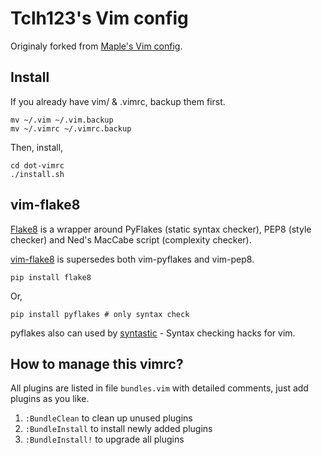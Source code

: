 Tclh123's Vim config
==================

Originaly forked from [Maple's Vim config](https://github.com/humiaozuzu/dot-vimrc).

## Install

If you already have vim/ & .vimrc, backup them first.

```
mv ~/.vim ~/.vim.backup
mv ~/.vimrc ~/.vimrc.backup
```

Then, install,

```
cd dot-vimrc
./install.sh
```

## vim-flake8

[Flake8](https://pypi.python.org/pypi/flake8/) is a wrapper around PyFlakes (static syntax checker), PEP8 (style checker) and Ned's MacCabe script (complexity checker).

[vim-flake8](https://github.com/nvie/vim-flake8) is supersedes both vim-pyflakes and vim-pep8.

```
pip install flake8
```

Or,

```
pip install pyflakes # only syntax check
```

pyflakes also can used by [syntastic](https://github.com/scrooloose/syntastic) - Syntax checking hacks for vim.

## How to manage this vimrc?

All plugins are listed in file `bundles.vim` with detailed comments, just add plugins as you like.

1. `:BundleClean` to clean up unused plugins
2. `:BundleInstall` to install newly added plugins
3. `:BundleInstall!` to upgrade all plugins
